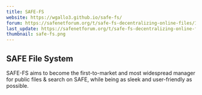 ```yaml
---
title: SAFE-FS
website: https://wgallo3.github.io/safe-fs/
forum: https://safenetforum.org/t/safe-fs-decentralizing-online-files/10024
last_update: https://safenetforum.org/t/safe-fs-decentralizing-online-files/10024/139
thumbnail: safe-fs.png
---
```


## SAFE File System

SAFE-FS aims to become the first-to-market and most widespread manager for public files & search on SAFE, while being as sleek and user-friendly as possible.
